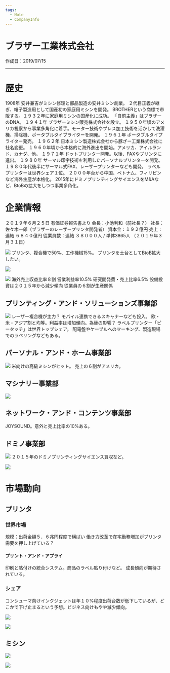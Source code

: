 ```yaml
---
tags:
  - Note
  - CompanyInfo
---
```


# ブラザー工業株式会社
作成日：2019/07/15

---
# 歴史
1908年 安井兼吉がミシン修理と部品製造の安井ミシン創業。
２代目正義が継ぎ、帽子製造用として国産初の家庭用ミシンを開発。
BROTHERという商標で市販する。１９３２年に家庭用ミシンの国産化に成功。
「自前主義」はブラザーのDNA。
１９４１年 ブラザーミシン販売株式会社を設立。
１９５０年頃のアメリカ視察から事業多角化に着手。モーター技術やプレス加工技術を活かして洗濯機、掃除機、ポータブルタイプライターを開発。
１９６１年 ポータブルタイプライター発売。
１９６２年 日本ミシン製造株式会社から豚ざー工業株式会社に社名変更。
１９６０年頃から本格的に海外進出を開始。アメリカ、アイルランド、カナダ、他。
１９７１年 ドットプリンター開発。以後、FAXやプリンタに進出。
１９８０年 サーマル印字技術を利用したパーソナルプリンターを開発。
１９８０年代後半にサーマル式FAX、レーザープリンターなども開発。
ラベルプリンターは世界シェア１位。
２０００年台から中国、ベトナム、フィリピンなど海外生産が本格化。
2015年にドミノプリンティングサイエンスをM&Aなど、BtoBの拡大をしつつ事業多角化。

# 企業情報
２０１９年６月２５日 有価証券報告書より
会長：小池利和（前社長？）
社長：佐々木一郎（ブラザーのレーザープリンタ開発者）
資本金：１９２億円
売上：連結 ６８４０億円
従業員数：連結 ３８０００人 / 単体3865人 （２０１９年３月３１日）

![](https://i.imgur.com/fF5xmmv.png)
プリンタ、複合機で50%、工作機械15%。
プリンタを土台としてBtoB拡大したい。

![](https://i.imgur.com/NGNvtsz.png)

![](https://i.imgur.com/w8YxY5q.png)
海外売上収益比率８割
営業利益率10.5%
研究開発費・売上比率6.5%
設備投資は２０１５年から減少傾向
従業員の６割が生産関係

## プリンティング・アンド・ソリューションズ事業部
![](https://i.imgur.com/V7Vv5sF.png)
レーザー複合機が主力？
モバイル連携できるスキャナーなども投入。
欧・米・アジア割と均等。利益率は増加傾向。為替の影響？
ラベルプリンター「ピータッチ」は世界トップシェア。
配電盤やケーブルへのマーキング、製造現場でのラベリングなどもある。

## パーソナル・アンド・ホーム事業部
![](https://i.imgur.com/5YVEqMC.png)
米向けの高級ミシンがヒット。
売上の６割がアメリカ。

## マシナリー事業部
![](https://i.imgur.com/JBUmCrf.png)

## ネットワーク・アンド・コンテンツ事業部
JOYSOUND。意外と売上比率の10%ある。

## ドミノ事業部
![](https://i.imgur.com/bqha9LD.png)
２０１５年のドミノプリンティングサイエンス買収など。


![](https://i.imgur.com/eqekeBb.png)


# 市場動向
## プリンタ
### 世界市場
規模：出荷金額５．６兆円程度で横ばい
働き方改革で在宅勤務増加がプリンタ需要を押し上げている？
#### プリント・アンド・アプライ
印刷と貼付けの統合システム。商品のラベル貼り付けなど。
成長傾向が期待されている。

### シェア
コンシューマ向けインクジェットは年１０%程度出荷台数が低下しているが、どこかで下げ止まるという予想。ビジネス向けもやや減少傾向。

![](https://i.imgur.com/PsJdVHJ.png)

![](https://i.imgur.com/St6g5T6.png)

## ミシン
![](https://i.imgur.com/zpmI28M.png)

![](https://i.imgur.com/BGzd5Em.png)

